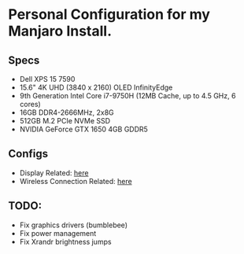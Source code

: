 # Personal Configuration for my Manjaro Install.

## Specs
- Dell XPS 15 7590
- 15.6" 4K UHD (3840 x 2160) OLED InfinityEdge
- 9th Generation Intel Core i7-9750H (12MB Cache, up to 4.5 GHz, 6 cores)
- 16GB DDR4-2666MHz, 2x8G
- 512GB M.2 PCIe NVMe SSD
- NVIDIA GeForce GTX 1650 4GB GDDR5

## Configs
- Display Related: [here](display.md)
- Wireless Connection Related: [here](connections.md)

## TODO:
- Fix graphics drivers (bumblebee)
- Fix power management
- Fix Xrandr brightness jumps
